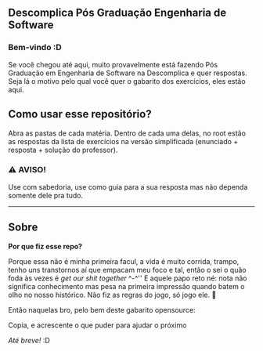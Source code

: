 ## Descomplica Pós Graduação Engenharia de Software
### Bem-vindo :D

 Se você chegou até aqui, muito provavelmente está fazendo Pós Graduação em Engenharia de Software na Descomplica e quer respostas. Seja lá o motivo pelo qual você quer o gabarito dos exercícios, eles estão aqui.


## Como usar esse repositório?

Abra as pastas de cada matéria. Dentro de cada uma delas, no root estão as respostas da lista de exercícios na versão simplificada (enunciado + resposta + solução do professor).


### ⚠️ **AVISO!**

Use com sabedoria, use como guia para a sua resposta mas não dependa somente dele pra tudo.

---

## Sobre

**Por que fiz esse repo?**

Porque essa não é minha primeira facul, a vida é muito corrida, trampo, tenho uns transtornos aí que empacam meu foco e tal, então o sei o quão foda às vezes é _get our shit together_ ^-^''
E aquele papo reto né: nota não significa conhecimento mas pesa na primeira impressão quando batem o olho no nosso histórico. Não fiz as regras do jogo, só jogo ele. 🦝

Então naquelas bro, pelo bem deste gabarito opensource:

Copia, e acrescente o que puder para ajudar o próximo

_Até breve!_ :D